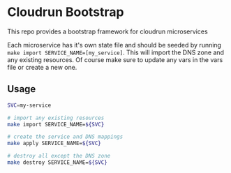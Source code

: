 # Cloudrun Bootstrap

This repo provides a bootstrap framework for cloudrun microservices

Each microservice has it's own state file and should be seeded by running `make import SERVICE_NAME=[my_service]`. This will import the DNS zone and any existing resources. Of course make sure to update any vars in the vars file or create a new one.

## Usage

```bash
SVC=my-service

# import any existing resources
make import SERVICE_NAME=${SVC}

# create the service and DNS mappings
make apply SERVICE_NAME=${SVC}

# destroy all except the DNS zone
make destroy SERVICE_NAME=${SVC}
```
